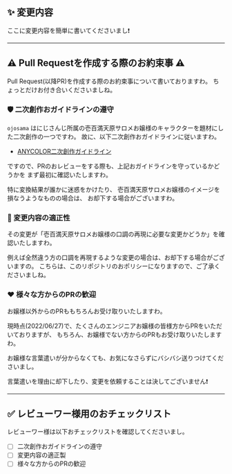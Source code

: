 ## :sparkles: 変更内容

ここに変更内容を簡単に書いてくださいまし❗

---

## :warning: Pull Requestを作成する際のお約束事 :warning:

Pull Request(以降PR)を作成する際のお約束事について書いておりますわ。
ちょっとだけお付き合いくださいましね。

### :shield: 二次創作おガイドラインの遵守

`ojosama` はにじさんじ所属の壱百満天原サロメお嬢様のキャラクターを題材にした二次創作の一つですわ。
故に、以下二次創作おガイドラインに従いますわ。

* [ANYCOLOR二次創作ガイドライン](https://event.nijisanji.app/guidelines/)

ですので、PRのおレビューをする際も、上記おガイドラインを守っているかどうかを
まず最初に確認いたしますわ。

特に変換結果が誰かに迷惑をかけたり、
壱百満天原サロメお嬢様のイメージを損なうようなものの場合は、
お却下する場合がございますわ。

### :100: 変更内容の適正性

その変更が「壱百満天原サロメお嬢様の口調の再現に必要な変更かどうか」を確認いたしますわ。

例えば全然違う方の口調を再現するような変更の場合は、お却下する場合がございますの。
こちらは、このリポジトリのおポリシーになりますので、ご了承くださいましね。

### :heart: 様々な方からのPRの歓迎

お嬢様以外からのPRももちろんお受け取りいたしますわ。

現時点(2022/06/27)で、たくさんのエンジニアお嬢様の皆様方からPRをいただいておりますが、
もちろん、お嬢様でない方からのPRもお受け取りいたしますわ。

お嬢様な言葉遣いが分からなくても、お気になさらずにバシバシ送りつけてくださいまし。

言葉遣いを理由に却下したり、変更を依頼することは決してございません❗

---

## :white_check_mark: レビューワー様用のおチェックリスト

レビューワー様は以下おチェックリストを確認してくださいまし。

- [ ] 二次創作おガイドラインの遵守
- [ ] 変更内容の適正製
- [ ] 様々な方からのPRの歓迎
